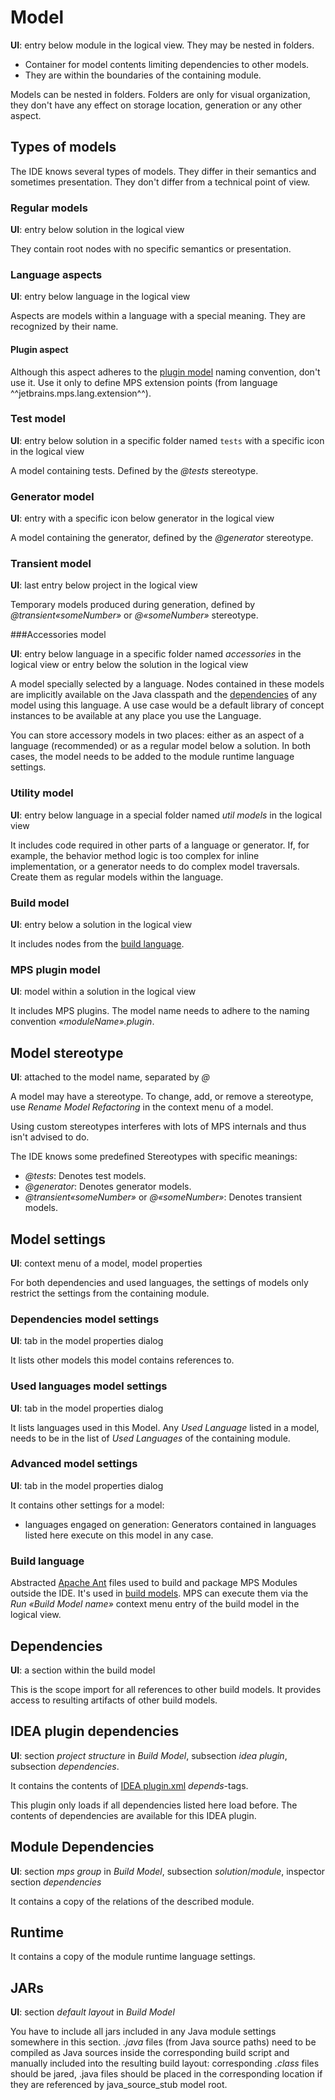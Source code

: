 # Model

**UI**: entry below module in the logical view. They may be nested in folders.

- Container for model contents limiting dependencies to other models.
- They are within the boundaries of the containing module.

Models can be nested in folders. Folders are only for visual organization, they don't have any effect on storage location, generation or any other aspect.

## Types of models

The IDE knows several types of models. They differ in their semantics and sometimes presentation. They don't differ from a technical point of view.

### Regular models

**UI**: entry below solution in the logical view

They contain root nodes with no specific semantics or presentation.

### Language aspects

**UI**: entry below language in the logical view

Aspects are models within a language with a special meaning. They are recognized by their name.

#### Plugin aspect

Although this aspect adheres to the [plugin model](#mps-plugin-model) naming convention, don't use it. Use it only to define MPS extension points (from language ^^jetbrains.mps.lang.extension^^).

### Test model

**UI**: entry below solution in a specific folder named `tests` with a specific icon in the logical view

A model containing tests. Defined by the *&commat;tests* stereotype.

### Generator model

**UI**: entry with a specific icon below generator in the logical view

A model containing the generator, defined by the *&commat;generator* stereotype.

### Transient model

**UI**: last entry below project in the logical view

Temporary models produced during generation, defined by *&commat;transient«someNumber»* or *&commat;«someNumber»* stereotype.

###Accessories model

**UI**: entry below language in a specific folder named *accessories* in the logical view or entry below the solution in the logical view

A model specially selected by a language. Nodes contained in these models are implicitly available on the Java classpath and the [dependencies](#dependencies) of any model using this language. A use case would be a default library of concept instances to be available at any place you use the Language.

You can store accessory models in two places: either as an aspect of a language (recommended) or as a regular model below a solution. In both cases, the model needs to be added to the module runtime language settings.

### Utility model

**UI**: entry below language in a special folder named *util models* in the logical view

It includes code required in other parts of a language or generator. If, for example, the behavior method logic is too complex for inline implementation, or a generator needs to do complex model traversals. Create them as regular models within the language.

### Build model

**UI**: entry below a solution in the logical view

It includes nodes from the [build language](#build-language).

### MPS plugin model

**UI**: model within a solution in the logical view

It includes MPS plugins. The model name needs to adhere to the naming convention *«moduleName».plugin*.

## Model stereotype

**UI**: attached to the model name, separated by *@*

A model may have a stereotype. To change, add, or remove a stereotype, use
*Rename Model Refactoring* in the context menu of a model.

Using custom stereotypes interferes with lots of MPS internals and thus isn't advised to do.

The IDE knows some predefined Stereotypes with specific meanings:

- *&commat;tests*: Denotes test models.
- *&commat;generator*: Denotes generator models.
- *&commat;transient«someNumber»* or *&commat;«someNumber»*: Denotes transient models.

## Model settings

**UI**: context menu of a model, model properties

For both dependencies and used languages, the settings of models only restrict the settings from the containing module.

### Dependencies model settings

**UI**: tab in the model properties dialog

It lists other models this model contains references to.

### Used languages model settings

**UI**: tab in the model properties dialog

It lists languages used in this Model. Any *Used Language* listed in a model, needs to be in the list of *Used Languages* of the containing module.

### Advanced model settings

**UI**: tab in the model properties dialog

It contains other settings for a model:

- languages engaged on generation: Generators contained in languages listed here execute on this model in any case.

### Build language

Abstracted [Apache Ant](https://ant.apache.org/) files used to build and package MPS Modules outside the IDE.
It's used in [build models](#build-model). MPS can execute them via the *Run «Build Model name»* context menu entry of the build model in the logical view.

## Dependencies

**UI**: a section within the build model

This is the scope import for all references to other build models.
It provides access to resulting artifacts of other build models.

## IDEA plugin dependencies

**UI**: section *project structure* in *Build Model*, subsection *idea plugin*, subsection *dependencies*.

It contains the contents of [IDEA plugin.xml](https://plugins.jetbrains.com/docs/intellij/plugin-configuration-file.html) *depends*-tags.

This plugin only loads if all dependencies listed here load before. The contents of dependencies are available for this IDEA plugin.

## Module Dependencies

**UI**: section *mps group* in *Build Model*, subsection *solution*/*module*, inspector section *dependencies*

It contains a copy of the relations of the described module.

## Runtime

It contains a copy of the module runtime language settings.

## JARs

**UI**: section *default layout* in *Build Model*

You have to include all jars included in any Java module settings somewhere in this section.
*.java* files (from Java source paths) need to be compiled as Java sources inside the corresponding build script and manually included into the resulting build layout: corresponding *\.class* files should be jared, .java files should be placed in the corresponding location if they are referenced by java_source_stub model root.
